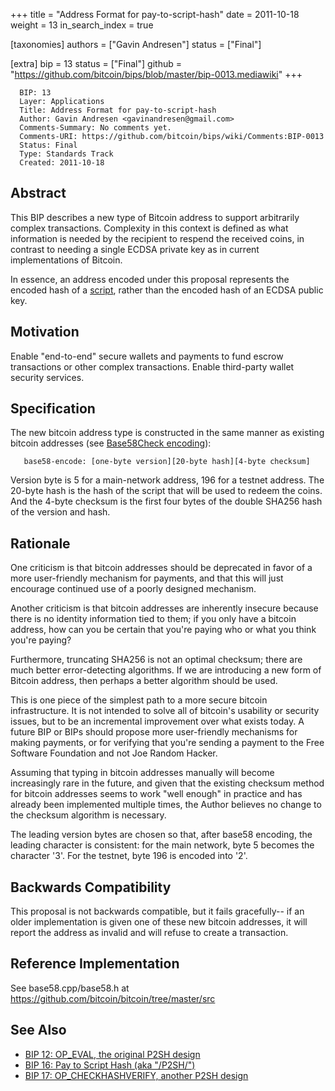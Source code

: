 +++
title = "Address Format for pay-to-script-hash"
date = 2011-10-18
weight = 13
in_search_index = true

[taxonomies]
authors = ["Gavin Andresen"]
status = ["Final"]

[extra]
bip = 13
status = ["Final"]
github = "https://github.com/bitcoin/bips/blob/master/bip-0013.mediawiki"
+++

``` 
  BIP: 13
  Layer: Applications
  Title: Address Format for pay-to-script-hash
  Author: Gavin Andresen <gavinandresen@gmail.com>
  Comments-Summary: No comments yet.
  Comments-URI: https://github.com/bitcoin/bips/wiki/Comments:BIP-0013
  Status: Final
  Type: Standards Track
  Created: 2011-10-18
```

## Abstract

This BIP describes a new type of Bitcoin address to support arbitrarily
complex transactions. Complexity in this context is defined as what
information is needed by the recipient to respend the received coins, in
contrast to needing a single ECDSA private key as in current
implementations of Bitcoin.

In essence, an address encoded under this proposal represents the
encoded hash of a [script](https://en.bitcoin.it/wiki/Script), rather
than the encoded hash of an ECDSA public key.

## Motivation

Enable "end-to-end" secure wallets and payments to fund escrow
transactions or other complex transactions. Enable third-party wallet
security services.

## Specification

The new bitcoin address type is constructed in the same manner as
existing bitcoin addresses (see [Base58Check
encoding](https://en.bitcoin.it/Base58Check_encoding)):

`   base58-encode: [one-byte version][20-byte hash][4-byte checksum]`

Version byte is 5 for a main-network address, 196 for a testnet address.
The 20-byte hash is the hash of the script that will be used to redeem
the coins. And the 4-byte checksum is the first four bytes of the double
SHA256 hash of the version and hash.

## Rationale

One criticism is that bitcoin addresses should be deprecated in favor of
a more user-friendly mechanism for payments, and that this will just
encourage continued use of a poorly designed mechanism.

Another criticism is that bitcoin addresses are inherently insecure
because there is no identity information tied to them; if you only have
a bitcoin address, how can you be certain that you're paying who or what
you think you're paying?

Furthermore, truncating SHA256 is not an optimal checksum; there are
much better error-detecting algorithms. If we are introducing a new form
of Bitcoin address, then perhaps a better algorithm should be used.

This is one piece of the simplest path to a more secure bitcoin
infrastructure. It is not intended to solve all of bitcoin's usability
or security issues, but to be an incremental improvement over what
exists today. A future BIP or BIPs should propose more user-friendly
mechanisms for making payments, or for verifying that you're sending a
payment to the Free Software Foundation and not Joe Random Hacker.

Assuming that typing in bitcoin addresses manually will become
increasingly rare in the future, and given that the existing checksum
method for bitcoin addresses seems to work "well enough" in practice and
has already been implemented multiple times, the Author believes no
change to the checksum algorithm is necessary.

The leading version bytes are chosen so that, after base58 encoding, the
leading character is consistent: for the main network, byte 5 becomes
the character '3'. For the testnet, byte 196 is encoded into '2'.

## Backwards Compatibility

This proposal is not backwards compatible, but it fails gracefully-- if
an older implementation is given one of these new bitcoin addresses, it
will report the address as invalid and will refuse to create a
transaction.

## Reference Implementation

See base58.cpp/base58.h at
<https://github.com/bitcoin/bitcoin/tree/master/src>

## See Also

  - [BIP 12: OP\_EVAL, the original P2SH
    design](bip-0012.mediawiki "wikilink")
  - [BIP 16: Pay to Script Hash (aka
    "/P2SH/")](bip-0016.mediawiki "wikilink")
  - [BIP 17: OP\_CHECKHASHVERIFY, another P2SH
    design](bip-0017.mediawiki "wikilink")
